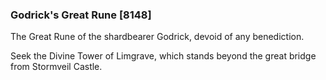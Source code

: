 ### Godrick's Great Rune [8148]

The Great Rune of the shardbearer Godrick, devoid of any benediction.

Seek the Divine Tower of Limgrave, which stands beyond the great bridge from Stormveil Castle.